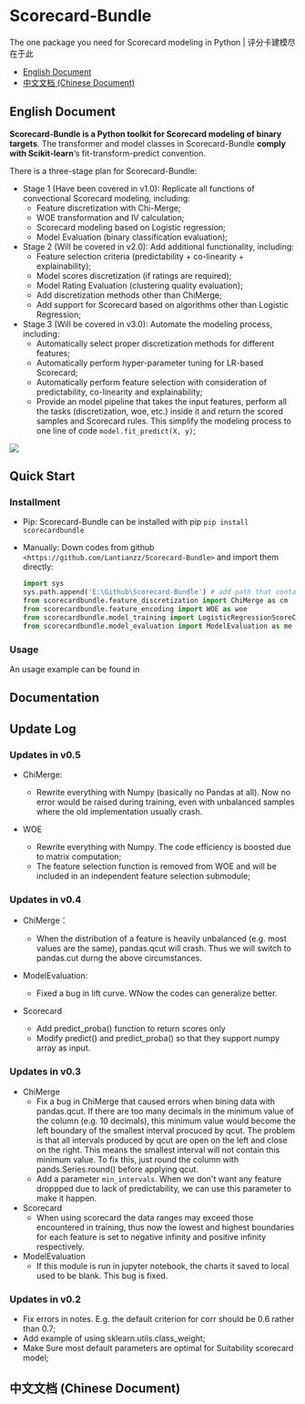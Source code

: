 # Scorecard-Bundle

The one package you need for Scorecard modeling in Python | 评分卡建模尽在于此

- [English Document](#english-document)
- [中文文档  (Chinese Document)](#中文文档--chinese-document)

## English Document

**Scorecard-Bundle is a Python toolkit for Scorecard modeling of binary targets**. The transformer and model classes in Scorecard-Bundle **comply with Scikit-learn**‘s fit-transform-predict convention.

There is a three-stage plan for Scorecard-Bundle:

- Stage 1 (Have been covered in v1.0): Replicate all functions of convectional Scorecard modeling, including:
  - Feature discretization with Chi-Merge;
  - WOE transformation and IV calculation;
  - Scorecard modeling based on Logistic regression;
  - Model Evaluation (binary classification evaluation);
- Stage 2 (Will be covered in v2.0): Add additional functionality, including:
  - Feature selection criteria (predictability + co-linearity + explainability);
  - Model scores discretization (if ratings are required);
  - Model Rating Evaluation (clustering quality evaluation);
  - Add discretization methods other than ChiMerge;
  - Add support for Scorecard based on algorithms other than Logistic Regression;
- Stage 3 (Will be covered in v3.0): Automate the modeling process, including:
  - Automatically select proper discretization methods for different features;
  - Automatically perform hyper-parameter tuning for LR-based Scorecard;
  - Automatically perform feature selection with consideration of predictability, co-linearity and explainability;
  - Provide an model pipeline that takes the input features, perform all the tasks (discretization, woe, etc.) inside it and return the scored samples and Scorecard rules. This simplify the modeling process to one line of code `model.fit_predict(X, y)`;

<img src="https://github.com/Lantianzz/ScorecardBundle/blob/master/pics/framework.svg">

## Quick Start

### Installment

- Pip: Scorecard-Bundle can be installed with pip `pip install scorecardbundle` 

- Manually: Down codes from github `<https://github.com/Lantianzz/Scorecard-Bundle>` and import them directly:

  ~~~python
  import sys
  sys.path.append('E:\Github\Scorecard-Bundle') # add path that contains the codes
  from scorecardbundle.feature_discretization import ChiMerge as cm
  from scorecardbundle.feature_encoding import WOE as woe
  from scorecardbundle.model_training import LogisticRegressionScoreCard as lrsc
  from scorecardbundle.model_evaluation import ModelEvaluation as me
  ~~~

### Usage

An usage example can be found in 



## Documentation



## Update Log

### Updates in v0.5

- ChiMerge:
  - Rewrite everything with Numpy (basically no Pandas at all). Now no error would be raised during training, even with unbalanced samples where the old implementation usually crash.

- WOE
  - Rewrite everything with Numpy. The code efficiency is boosted due to matrix computation;
  - The feature selection function is removed from WOE and will be included in an independent feature selection submodule;

### Updates in v0.4

- ChiMerge：
  - When the distribution of a feature is heavily unbalanced (e.g. most values are the same), pandas.qcut will crash. Thus we will switch to pandas.cut durng the above circumstances.
- ModelEvaluation:
  - Fixed a bug in lift curve. WNow the codes can generalize better.

- Scorecard
  - Add predict_proba() function to return scores only
  - Modify predict() and predict_proba() so that they support numpy array as input.

### Updates in v0.3

- ChiMerge
  - Fix a bug in ChiMerge that caused errors when bining data with pandas.qcut. If there are too many decimals in the minimum value of the column (e.g. 10 decimals), this minimum value would become the left boundary of the smallest interval procuced by qcut. The problem is that all intervals produced by qcut  are open on the left and close on the right. This means the smallest interval will not contain this minimum value.  To fix this, just round the column with pands.Series.round() before applying qcut.
  - Add a parameter `min_intervals`. When we don't want any feature droppped due to lack of predictability, we can use this parameter to make it happen.
- Scorecard
  - When using scorecard the data ranges may exceed those encountered in training, thus now the lowest and highest boundaries for each feature is set to negative infinity and positive infinity respectively.
- ModelEvaluation
  - If this module is run in jupyter notebook, the charts it saved to local used to be blank. This bug is fixed.

### Updates in v0.2

- Fix errors in notes. E.g. the default criterion for corr should be 0.6 rather than 0.7;
- Add example of using sklearn.utils.class_weight;
- Make Sure most default parameters  are optimal for Suitability scorecard model; 



## 中文文档  (Chinese Document)